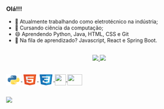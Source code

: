 ### Olá!!!

- 🔭 Atualmente trabalhando como eletrotécnico na indústria;
- 🌱 Cursando ciência da computação;
- 😄 Aprendendo Python, Java, HTML, CSS e Git
- 🚀 Na fila de aprendizado? Javascript, React e Spring Boot.
<br>
<div align="center">
  <a href="https://github.com/LeandroLDA">
  <img height="145em" src="https://github-readme-stats.vercel.app/api?username=LeandroLDA&show_icons=true&theme=dracula&include_all_commits=true&count_private=true"/>
  <img height="145em" src="https://github-readme-stats.vercel.app/api/top-langs/?username=LeandroLDA&layout=compact&langs_count=7&theme=dracula"/>
</div>
<br>
<div style="display: inline_block"><br>
  <img align="center" height="30" width="40" src="https://raw.githubusercontent.com/devicons/devicon/master/icons/python/python-original.svg">
  <img align="center" height="30" width="40" src="https://raw.githubusercontent.com/devicons/devicon/master/icons/html5/html5-original.svg">
  <img align="center" height="30" width="40" src="https://raw.githubusercontent.com/devicons/devicon/master/icons/css3/css3-original.svg">
  <img align="center" height="30" width="30" src="https://cdn.jsdelivr.net/gh/devicons/devicon/icons/git/git-plain.svg" />     
  <img align="center" height="30" width="40" /src="https://cdn.jsdelivr.net/gh/devicons/devicon/icons/arduino/arduino-original-wordmark.svg" />       
</div><br>

  ![](https://komarev.com/ghpvc/?username=LeandroLDA)
